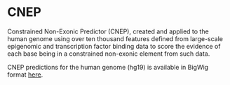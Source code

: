 # CNEP
Constrained Non-Exonic Predictor (CNEP), created and applied to the human genome using over ten thousand features defined from large-scale epigenomic and transcription factor binding data to score the evidence of each base being in a constrained non-exonic element from such data.

CNEP predictions for the human genome (hg19) is available in BigWig format [here](https://ernst.cass.idre.ucla.edu/public/conservationPredictions/cnep.bw). 
